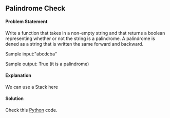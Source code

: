 ## Palindrome Check

#### Problem Statement


Write a function that takes in a non-empty string and that returns a boolean representing whether or not the string is a palindrome. A palindrome is dened as a
string that is written the same forward and backward.

Sample input:"abcdcba"

Sample output: True (it is a palindrome)



#### Explanation

We can use a Stack here


#### Solution

Check this [Python](../python/Palindrome_Check.py) code.

